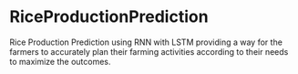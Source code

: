 # RiceProductionPrediction
Rice Production Prediction using RNN with LSTM providing a way for the farmers to accurately plan their farming activities according to their needs to maximize the outcomes.
